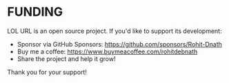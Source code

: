 # FUNDING

LOL URL is an open source project. If you'd like to support its development:

- Sponsor via GitHub Sponsors: https://github.com/sponsors/Rohit-Dnath
- Buy me a coffee: https://www.buymeacoffee.com/rohitdebnath
- Share the project and help it grow!

Thank you for your support!
